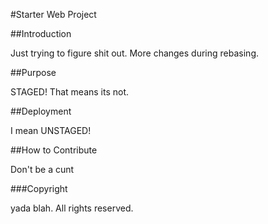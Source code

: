 #Starter Web Project

##Introduction

Just trying to figure shit out. More changes during rebasing.

##Purpose

STAGED! That means its not.

##Deployment

I mean UNSTAGED!

##How to Contribute

Don't be a cunt


###Copyright

yada blah. All rights reserved.
